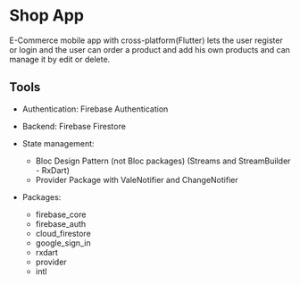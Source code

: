 # Shop App
E-Commerce mobile app with cross-platform(Flutter) lets the user register or login and the user can order a product and add his own products and can manage it by edit or delete.   

## Tools
- Authentication: Firebase Authentication
- Backend: Firebase Firestore
- State management: 
   - Bloc Design Pattern (not Bloc packages) (Streams and StreamBuilder - RxDart)
   - Provider Package with ValeNotifier and ChangeNotifier
 
- Packages:
   - firebase_core
   - firebase_auth
   - cloud_firestore
   - google_sign_in
   - rxdart
   - provider
   - intl
   

